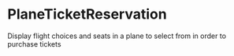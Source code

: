# PlaneTicketReservation

Display flight choices and seats in a plane to select from in order to purchase tickets
